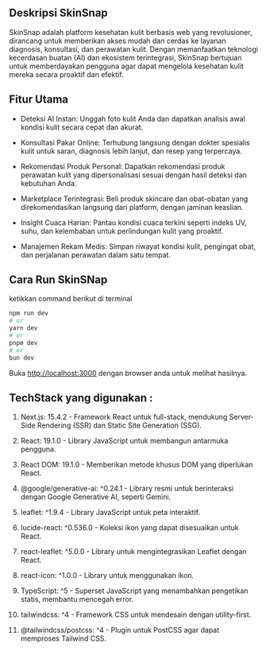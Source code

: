 ## Deskripsi SkinSnap
SkinSnap adalah platform kesehatan kulit berbasis web yang revolusioner, dirancang untuk memberikan akses mudah dan cerdas ke layanan diagnosis, konsultasi, dan perawatan kulit. Dengan memanfaatkan teknologi kecerdasan buatan (AI) dan ekosistem terintegrasi, SkinSnap bertujuan untuk memberdayakan pengguna agar dapat mengelola kesehatan kulit mereka secara proaktif dan efektif.

## Fitur Utama

- Deteksi AI Instan: Unggah foto kulit Anda dan dapatkan analisis awal kondisi kulit secara cepat dan akurat.

- Konsultasi Pakar Online: Terhubung langsung dengan dokter spesialis kulit untuk saran, diagnosis lebih lanjut, dan resep yang terpercaya.

- Rekomendasi Produk Personal: Dapatkan rekomendasi produk perawatan kulit yang dipersonalisasi sesuai dengan hasil deteksi dan kebutuhan Anda.

- Marketplace Terintegrasi: Beli produk skincare dan obat-obatan yang direkomendasikan langsung dari platform, dengan jaminan keaslian.

- Insight Cuaca Harian: Pantau kondisi cuaca terkini seperti indeks UV, suhu, dan kelembaban untuk perlindungan kulit yang proaktif.

- Manajemen Rekam Medis: Simpan riwayat kondisi kulit, pengingat obat, dan perjalanan perawatan dalam satu tempat.

## Cara Run SkinSNap

ketikkan command berikut di terminal

```bash
npm run dev
# or
yarn dev
# or
pnpm dev
# or
bun dev
```

Buka [http://localhost:3000](http://localhost:3000) dengan browser anda untuk melihat hasilnya.

## TechStack yang digunakan : 

1. Next.js: 15.4.2 - Framework React untuk full-stack, mendukung Server-Side Rendering (SSR) dan Static Site Generation (SSG).

2. React: 19.1.0 - Library JavaScript untuk membangun antarmuka pengguna.

3. React DOM: 19.1.0 - Memberikan metode khusus DOM yang diperlukan React.

4. @google/generative-ai: ^0.24.1 - Library resmi untuk berinteraksi dengan Google Generative AI, seperti Gemini.

5. leaflet: ^1.9.4 - Library JavaScript untuk peta interaktif.

6. lucide-react: ^0.536.0 - Koleksi ikon yang dapat disesuaikan untuk React.

7. react-leaflet: ^5.0.0 - Library untuk mengintegrasikan Leaflet dengan React.

8. react-icon: ^1.0.0 - Library untuk menggunakan ikon.

9. TypeScript: ^5 - Superset JavaScript yang menambahkan pengetikan statis, membantu mencegah error.

10. tailwindcss: ^4 - Framework CSS untuk mendesain dengan utility-first.

11. @tailwindcss/postcss: ^4 - Plugin untuk PostCSS agar dapat memproses Tailwind CSS.
